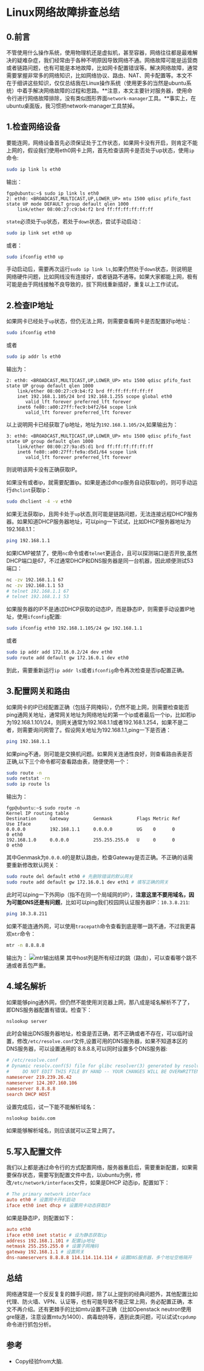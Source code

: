 # Linux网络故障排查总结

## 0.前言

不管使用什么操作系统，使用物理机还是虚拟机，甚至容器，网络往往都是最难解决的疑难杂症，我们经常由于各种不明原因导致网络不通。网络故障可能是运营商或者链路问题，也有可能是本地故障，比如网卡配置错误等。解决网络故障，通常需要掌握非常多的网络知识，比如网络协议、路由、NAT、网卡配置等。本文不在于细讲这些知识，仅仅总结我在Linux操作系统（使用更多的当然是ubuntu系统）中着手解决网络故障的过程和思路。**注意，本文主要针对服务器，使用命令行进行网络故障排除，没有类似图形界面`network-manager`工具。**事实上，在ubuntu桌面版，我习惯把network-manager工具禁掉。

## 1.检查网络设备
要能连网，网络设备首先必须保证处于工作状态，如果网卡没有开启，则肯定不能上网的，假设我们使用eth0网卡上网，首先检查该网卡是否处于up状态，使用`ip`命令:

```bash
sudo ip link ls eth0
```
输出：

```
fgp@ubuntu:~$ sudo ip link ls eth0
2: eth0: <BROADCAST,MULTICAST,UP,LOWER_UP> mtu 1500 qdisc pfifo_fast state UP mode DEFAULT group default qlen 1000
    link/ether 08:00:27:c9:b4:f2 brd ff:ff:ff:ff:ff:ff
```
`state`必须处于`up`状态，若处于`down`状态，尝试手动启动：

```bash
sudo ip link set eth0 up
```

或者：

```bash
sudo ifconfig eth0 up
```

手动启动后，需要再次运行`sudo ip link ls`,如果仍然处于`down`状态，则说明是网络硬件问题，比如网线没有连接好，或者链路不通等。如果大家都能上网，极有可能是由于网线接触不良导致的，拔下网线重新插好，重复以上工作试试。

## 2.检查IP地址

如果网卡已经处于`up`状态，但仍无法上网，则需要查看网卡是否配置好ip地址：

```bash
sudo ifconfig eth0
```
或者

```bash
sudo ip addr ls eth0
```

输出为：

```
2: eth0: <BROADCAST,MULTICAST,UP,LOWER_UP> mtu 1500 qdisc pfifo_fast state UP group default qlen 1000
    link/ether 08:00:27:c9:b4:f2 brd ff:ff:ff:ff:ff:ff
    inet 192.168.1.105/24 brd 192.168.1.255 scope global eth0
       valid_lft forever preferred_lft forever
    inet6 fe80::a00:27ff:fec9:b4f2/64 scope link
       valid_lft forever preferred_lft forever
```
以上说明网卡已经获取了ip地址，地址为`192.168.1.105/24`,如果输出为：

```
3: eth0: <BROADCAST,MULTICAST,UP,LOWER_UP> mtu 1500 qdisc pfifo_fast state UP group default qlen 1000
    link/ether 08:00:27:9a:d5:d1 brd ff:ff:ff:ff:ff:ff
    inet6 fe80::a00:27ff:fe9a:d5d1/64 scope link
       valid_lft forever preferred_lft forever
```       
则说明该网卡没有正确获取IP。

如果没有或者ip，就需要配置ip。如果是通过dhcp服务自动获取ip的，则可手动运行`dhclint`获取ip：

```bash
sudo dhclient -4 -v eth0
```
如果无法获取ip，且网卡处于`up`状态,则可能是链路问题，无法连接远程DHCP服务器。如果知道DHCP服务器地址，可以ping一下试试，比如DHCP服务器地址为192.168.1.1：

```bash
ping 192.168.1.1
```

如果ICMP被禁了，使用`nc`命令或者`telnet`更适合，且可以探测端口是否开放,虽然DHCP端口是67，不过通常DHCP和DNS服务器是同一台机器，因此顺便测试53端口：

```bash
nc -zv 192.168.1.1 67
nc -zv 192.168.1.1 53
# telnet 192.168.1.1 67
# telnet 192.168.1.1 53
```

如果服务器的IP不是通过DHCP获取的动态IP，而是静态IP，则需要手动设置IP地址，使用`ifconfig`配置:

```bash
sudo ifconfig eth0 192.168.1.105/24 gw 192.168.1.1
```
或者

```bash
sudo ip addr add 172.16.0.2/24 dev eth0
sudo route add default gw 172.16.0.1 dev eth0
```

到此，需要重新运行`ip addr ls`或者`ifconfig`命令再次检查是否ip配置正确。

## 3.配置网关和路由

如果网卡的IP已经配置正确（包括子网掩码），仍然不能上网，则需要检查能否ping通网关地址，通常网关地址为网络地址的第一个ip或者最后一个ip，比如若ip为192.168.1.101/24，则网关通常为192.168.1.1或者192.168.1.254，如果不是二者，则需要询问网管了。假设网关地址为192.168.1.1,ping一下是否通：

```bash
ping 192.168.1.1
```

如果ping不通，则可能是交换机问题。如果网关连通性良好，则查看路由表是否正确,以下三个命令都可查看路由表，随便使用一个：

```bash
sudo route -n
sudo netstat -rn
sudo ip route ls
```
输出为：

```
fgp@ubuntu:~$ sudo route -n
Kernel IP routing table
Destination     Gateway         Genmask         Flags Metric Ref    Use Iface
0.0.0.0         192.168.1.1     0.0.0.0         UG    0      0        0 eth0
192.168.1.0     0.0.0.0         255.255.255.0   U     0      0        0 eth0
```
其中Genmask为`0.0.0.0`的是默认路由，检查Gateway是否正确。不正确的话需要重新修改默认网关：

```bash
sudo route del default eth0 # 先删除错误的默认网关
sudo route add default gw 172.16.0.1 dev eth1 # 填写正确的网关
```

此时可以ping一下外网ip（指不在同一个局域网的IP），**注意这里不要用域名，因为可能DNS还是有问题**，比如可以ping我们校园网认证服务器IP：`10.3.8.211`:

```bash
ping 10.3.8.211
```

如果不能连通外网，可以使用`tracepath`命令查看到底是哪一跳不通，不过我更喜欢`mtr`命令：

```bash
mtr -n 8.8.8.8
```
输出为：
![mtr输出结果](/img/posts/Linux网络故障排查总结/mtr.png)
其中host列是所有经过的跳（路由），可以查看哪个跳不通或者丢包严重。
## 4.域名解析

如果能够ping通外网，但仍然不能使用浏览器上网，那八成是域名解析不了了，即DNS服务器配置有错误。检查下：

```bash
nslookup server
```
此时会输出DNS服务器地址，检查是否正确，若不正确或者不存在，可以临时设置，修改`/etc/resolve.conf`文件,设置可用的DNS服务器，如果不知道本区的DNS服务器，可以设置通用的`8.8.8.8,可以同时设置多个DNS服务器:

```conf
# /etc/resolve.conf
# Dynamic resolv.conf(5) file for glibc resolver(3) generated by resolvconf(8)
#     DO NOT EDIT THIS FILE BY HAND -- YOUR CHANGES WILL BE OVERWRITTEN
nameserver 219.239.26.42
nameserver 124.207.160.106
nameserver 8.8.8.8
search DHCP HOST
```
设置完成后，试一下能不能解析域名：

```bash
nslookup baidu.com
```

如果能够解析域名，则应该就可以正常上网了。

## 5.写入配置文件

我们以上都是通过命令行的方式配置网络，服务器重启后，需要重新配置，如果需要保存状态，需要写到配置文件中去，以ubuntu为例，修改`/etc/network/interfaces`文件，如果是DHCP 动态ip，配置如下：

```conf
# The primary network interface
auto eth0 # 设置网卡开机启动
iface eth0 inet dhcp # 设置网卡动态获取IP
```

如果是静态IP，则配置如下：

```conf
auto eth0
iface eth0 inet static # 设为静态获取ip
address 192.168.1.101 # 配置ip地址
netmask 255.255.255.0 # 设置子网掩码
gateway 192.168.1.1 # 设置网关
dns-nameservers 8.8.8.8 114.114.114.114 # 设置DNS服务器，多个地址空格隔开
```

## 总结

网络通常是一个反反复复的棘手问题，除了以上提到的经典问题外，其他配置比如代理、防火墙、VPN、认证等，也有可能导致不能正常上网，务必配置正确，本文不再介绍。还有更棘手的比如mtu设置不正确（比如Openstack neutron使用gre隧道，注意设置mtu为1400）、病毒劫持等，遇到此类问题，可以试试`tcpdump`命令进行抓包分析。

## 参考

* Copy经验from大脑.
